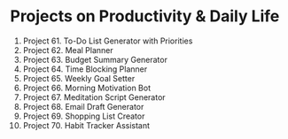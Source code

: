 # Projects on Productivity & Daily Life

1. Project 61. To-Do List Generator with Priorities
2. Project 62. Meal Planner
3. Project 63. Budget Summary Generator
4. Project 64. Time Blocking Planner
5. Project 65. Weekly Goal Setter
6. Project 66. Morning Motivation Bot
7. Project 67. Meditation Script Generator
8. Project 68. Email Draft Generator
9. Project 69. Shopping List Creator
10. Project 70. Habit Tracker Assistant